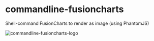 commandline-fusioncharts
========================

Shell-command FusionCharts to render as image (using PhantomJS) 

![commandline-fusioncharts-logo](http://www.sudipto.net/play/develop/phantomjs/commandline-fusioncharts/logo.jpg)

